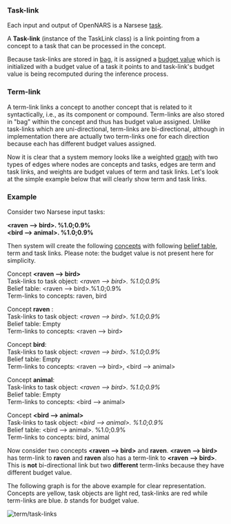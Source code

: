 
### Task-link

Each input and output of OpenNARS is a Narsese [task](https://github.com/opennars/opennars/wiki/Task-and-Belief). 

A **Task-link** (instance of the TaskLink class) is a link pointing from a concept to a task that can be processed in the concept.

Because task-links are stored in [bag](https://github.com/opennars/opennars/wiki/Memory-Overview#bag-data-structure), it is assigned a [budget value](https://github.com/opennars/opennars/wiki/Budget-Value) which is initialized with a budget value of a task it points to and task-link's budget value is being recomputed during the inference process. 

### Term-link

A term-link links a concept to another concept that is related to it syntactically, i.e., as its component or compound. Term-links are also stored in "bag" within the concept and thus has budget value assigned. Unlike task-links which are uni-directional, term-links are bi-directional, although in implementation there are actually two term-links one for each direction because each has different budget values assigned.

Now it is clear that a system memory looks like a weighted [graph](https://en.wikipedia.org/wiki/Graph_(discrete_mathematics)) with two types of edges where nodes are concepts and tasks, edges are term and task links, and weights are budget values of term and task links. Let's look at the simple example below that will clearly show term and task links. 

### Example

Consider two Narsese input tasks:

**<raven --> bird>. %1.0;0.9%**<br/>
**<bird --> animal>. %1.0;0.9%**<br/>

Then system will create the following [concepts]() with following [belief table](https://github.com/opennars/opennars/wiki/Concept-Object:-Content-and-Attributes), term and task links. Please note: the budget value is not present here for simplicity.

Concept **<raven --> bird>** <br/>
Task-links to task object: _<raven --> bird>. %1.0;0.9%_<br/>
Belief table: <raven --> bird>.%1.0;0.9% <br/>
Term-links to concepts: raven, bird <br/>

Concept **raven** : <br/>
Task-links to task object: _<raven --> bird>. %1.0;0.9%_<br/>
Belief table: Empty <br/>
Term-links to concepts: <raven --> bird> <br/>

Concept **bird**: <br/>
Task-links to task object: _<raven --> bird>. %1.0;0.9%_<br/>
Belief table: Empty <br/>
Term-links to concepts: <raven --> bird>, <bird --> animal> <br/>

Concept **animal**:<br/>
Task-links to task object: _<raven --> bird>. %1.0;0.9%_<br/>
Belief table: Empty <br/>
Term-links to concepts: <bird --> animal> <br/>

Concept **<bird --> animal>** <br/>
Task-links to task object: _<bird --> animal>. %1.0;0.9%_<br/>
Belief table: <bird --> animal>. %1.0;0.9% <br/>
Term-links to concepts: bird, animal <br/>

Now consider two concepts **<raven --> bird>** and **raven**. **<raven --> bird>** has term-link to **raven** and **raven** also has a term-link to **<raven --> bird>**. This is **not** bi-directional link but two **different** term-links because they have different budget value. 

The following graph is for the above example for clear representation. Concepts are yellow, task objects are light red, task-links are red while term-links are blue. _b_ stands for budget value.

![term/task-links](https://user-images.githubusercontent.com/24262360/54265915-ba7b8900-454c-11e9-985a-cedc2d15bba1.png)